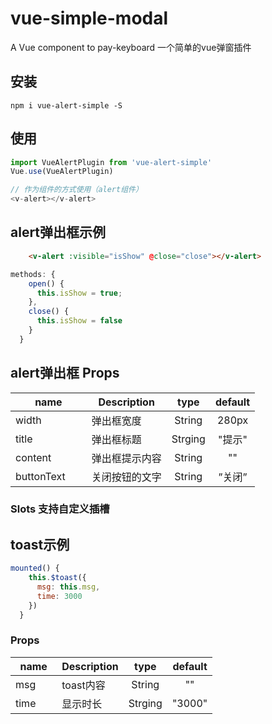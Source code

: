 # vue-simple-modal

A Vue component to pay-keyboard
一个简单的vue弹窗插件

## 安装

```JS
npm i vue-alert-simple -S
```

## 使用

```js
import VueAlertPlugin from 'vue-alert-simple'
Vue.use(VueAlertPlugin)

// 作为组件的方式使用（alert组件）
<v-alert></v-alert>
```

## alert弹出框示例

```html
    <v-alert :visible="isShow" @close="close"></v-alert>
```

```javascript
methods: {
    open() {
      this.isShow = true;
    },
    close() {
      this.isShow = false
    }
  }
```

## alert弹出框 Props

|    name    |    Description   |   type   |default|
| -----------------  | ---------------- | :--------: | :----------: |
| width       | 弹出框宽度 |String| 280px
| title        | 弹出框标题 |Strging | "提示"
| content        | 弹出框提示内容 |String | ""
| buttonText       | 关闭按钮的文字 |String | ”关闭”

### Slots 支持自定义插槽

## toast示例

```javascript
mounted() {
    this.$toast({
      msg: this.msg,
      time: 3000
    })
  }
```

### Props

|    name    |    Description   |   type   |default|
| -----------------  | ---------------- | :--------: | :----------: |
| msg       | toast内容 |String| ""
| time        | 显示时长 |Strging | "3000"

